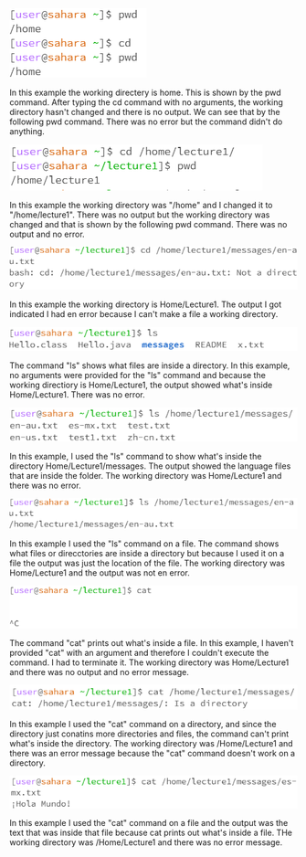 ![image](example1.png) 

In this example the working directery is home. This is shown by the pwd command. After typing the cd command with no arguments, the working directory hasn't changed and there is no output. We can see that by the following pwd command. There was no error but the command didn't do anything.

![image](example2.png)

In this example the working directory was "/home" and I changed it to "/home/lecture1". There was no output but the working directory was changed and that is shown by the following pwd command. There was no output and no error.

![image](example3.png)

In this example the working directory is Home/Lecture1. The output I got indicated I had en error because I can't make a file a working directory.

![image](example4.png)

The command "ls" shows what files are inside a directory. In this example, no arguments were provided for the "ls" command and because the working directiory is Home/Lecture1, the output showed what's inside Home/Lecture1. There was no error.

![image](example5.png)

In this example, I used the "ls" command to show what's inside the directory Home/Lecture1/messages. The output showed the language files that are inside the folder. The working directory was Home/Lecture1 and there was no error.

![image](example6.png)

In this example I used the "ls" command on a file. The command shows what files or direcctories are inside a directory but because I used it on a file the output was just the location of the file. The working directory was Home/Lecture1 and the output was not en error.

![image](example7.png)

The command "cat" prints out what's inside a file. In this example, I haven't provided "cat" with an argument and therefore I couldn't execute the command. I had to terminate it. The working directory was Home/Lecture1 and there was no output and no error message.

![image](example8.png)

In this example I used the "cat" command on a directory, and since the directory just conatins more directories and files, the command can't print what's inside the directory. The working directory was /Home/Lecture1 and there was an error message because the "cat" command doesn't work on a directory. 

![image](example9.png)

In this example I used the "cat" command on a file and the output was the text that was inside that file because cat prints out what's inside a file. THe working directory was /Home/Lecture1 and there was no error message.
